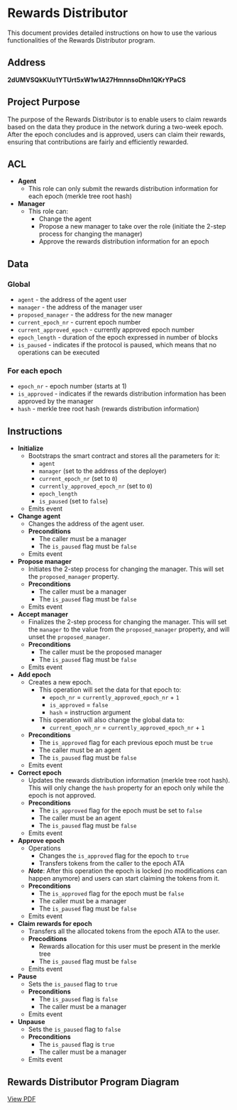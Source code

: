 # Rewards Distributor

This document provides detailed instructions on how to use the various functionalities of the Rewards Distributor program.

## Address

**2dUMVSQkKUu1YTUrt5xW1w1A27HmnnsoDhn1QKrYPaCS**

## Project Purpose

The purpose of the Rewards Distributor is to enable users to claim rewards based on the data they produce in the network during a two-week epoch. After the epoch concludes and is approved, users can claim their rewards, ensuring that contributions are fairly and efficiently rewarded.

## **ACL**

- **Agent**
   - This role can only submit the rewards distribution information for each epoch (merkle tree root hash)
- **Manager**
   - This role can:
      - Change the agent
      - Propose a new manager to take over the role (initiate the 2-step process for changing the manager)
      - Approve the rewards distribution information for an epoch

## **Data**

### **Global**

- `agent` - the address of the agent user
- `manager` - the address of the manager user
- `proposed_manager` - the address for the new manager
- `current_epoch_nr` - current epoch number
- `current_approved_epoch` - currently approved epoch number
- `epoch_length` - duration of the epoch expressed in number of blocks
- `is_paused` - indicates if the protocol is paused, which means that no operations can be executed

### **For each epoch**

- `epoch_nr` - epoch number (starts at 1)
- `is_approved` - indicates if the rewards distribution information has been approved by the manager
- `hash` - merkle tree root hash (rewards distribution information)

## **Instructions**

- **Initialize**
   - Bootstraps the smart contract and stores all the parameters for it:
      - `agent`
      - `manager` (set to the address of the deployer)
      - `current_epoch_nr` (set to `0`)
      - `currently_approved_epoch_nr` (set to `0`)
      - `epoch_length`
      - `is_paused` (set to `false`)
   - Emits event
- **Change agent**
   - Changes the address of the agent user.
   - **Preconditions**
      - The caller must be a manager
      - The `is_paused` flag must be `false`
   - Emits event
- **Propose manager**
   - Initiates the 2-step process for changing the manager. This will set the `proposed_manager` property.
   - **Preconditions**
      - The caller must be a manager
      - The `is_paused` flag must be `false`
   - Emits event
- **Accept manager**
   - Finalizes the 2-step process for changing the manager. This will set the `manager` to the value from the `proposed_manager` property, and will unset the `proposed_manager`.
   - **Preconditions**
      - The caller must be the proposed manager
      - The `is_paused` flag must be `false`
   - Emits event
- **Add epoch**
   - Creates a new epoch.
      - This operation will set the data for that epoch to:
         - `epoch_nr` = `currently_approved_epoch_nr` + `1`
         - `is_approved` = `false`
         - `hash` = instruction argument
      - This operation will also change the global data to:
         - `current_epoch_nr` = `currently_approved_epoch_nr` + `1`
   - **Preconditions**
      - The `is_approved` flag for each previous epoch must be `true`
      - The caller must be an agent
      - The `is_paused` flag must be `false`
   - Emits event
- **Correct epoch**
   - Updates the rewards distribution information (merkle tree root hash). This will only change the `hash` property for an epoch only while the epoch is not approved.
   - **Preconditions**
      - The `is_approved` flag for the epoch must be set to `false`
      - The caller must be an agent
      - The `is_paused` flag must be `false`
   - Emits event
- **Approve epoch**
   - Operations
      - Changes the `is_approved` flag for the epoch to `true`
      - Transfers tokens from the caller to the epoch ATA
   - ***Note***: After this operation the epoch is locked (no modifications can happen anymore) and users can start claiming the tokens from it.
   - **Preconditions**
      - The `is_approved` flag for the epoch must be `false`
      - The caller must be a manager
      - The `is_paused` flag must be `false`
   - Emits event
- **Claim rewards for epoch**
   - Transfers all the allocated tokens from the epoch ATA to the user.
   - **Precoditions**
      - Rewards allocation for this user must be present in the merkle tree
      - The `is_paused` flag must be `false`
   - Emits event
- **Pause**
   - Sets the `is_paused` flag to `true`
   - **Preconditions**
      - The `is_paused` flag is `false`
      - The caller must be a manager
   - Emits event
- **Unpause**
   - Sets the `is_paused` flag to `false`
   - **Preconditions**
      - The `is_paused` flag is `true`
      - The caller must be a manager
   - Emits event

## Rewards Distributor Program Diagram

[View PDF](https://github.com/375-ai/smart-contracts/blob/main/programs/rewards-distributor/diagrams/375ai%20smart%20contracts%20diagram.pdf)
